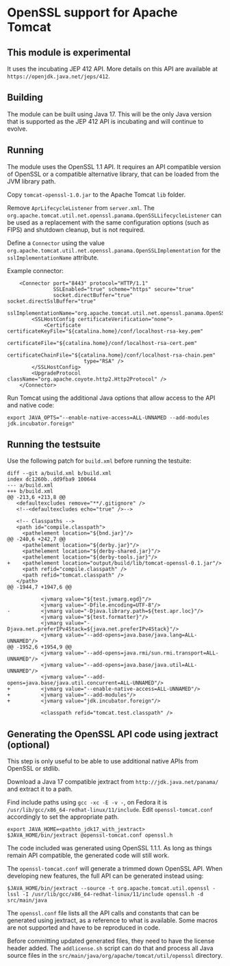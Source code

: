 # OpenSSL support for Apache Tomcat

## This module is experimental

It uses the incubating JEP 412 API. More details on this API are available
at `https://openjdk.java.net/jeps/412`.

## Building

The module can be built using Java 17. This will be the only Java version that
is supported as the JEP 412 API is incubating and will continue to evolve.

## Running

The module uses the OpenSSL 1.1 API. It requires an API compatible version of
OpenSSL or a compatible alternative library, that can be loaded from the JVM
library path.

Copy `tomcat-openssl-1.0.jar` to the Apache Tomcat `lib` folder.

Remove `AprLifecycleListener` from `server.xml`. The
`org.apache.tomcat.util.net.openssl.panama.OpenSSLLifecycleListener` can be
used as a replacement with the same configuration options (such as FIPS)
and shutdown cleanup, but is not required.

Define a `Connector` using the value
`org.apache.tomcat.util.net.openssl.panama.OpenSSLImplementation` for the
`sslImplementationName` attribute.

Example connector:
```
    <Connector port="8443" protocol="HTTP/1.1"
               SSLEnabled="true" scheme="https" secure="true"
               socket.directBuffer="true" socket.directSslBuffer="true"
               sslImplementationName="org.apache.tomcat.util.net.openssl.panama.OpenSSLImplementation">
        <SSLHostConfig certificateVerification="none">
            <Certificate certificateKeyFile="${catalina.home}/conf/localhost-rsa-key.pem"
                         certificateFile="${catalina.home}/conf/localhost-rsa-cert.pem"
                         certificateChainFile="${catalina.home}/conf/localhost-rsa-chain.pem"
                         type="RSA" />
        </SSLHostConfig>
        <UpgradeProtocol className="org.apache.coyote.http2.Http2Protocol" />
    </Connector>
```

Run Tomcat using the additional Java options that allow access to the API and
native code:
```
export JAVA_OPTS="--enable-native-access=ALL-UNNAMED --add-modules jdk.incubator.foreign"
```

## Running the testsuite

Use the following patch for `build.xml` before running the testuite:
```
diff --git a/build.xml b/build.xml
index dc1260b..dd9fba9 100644
--- a/build.xml
+++ b/build.xml
@@ -213,6 +213,8 @@
   <defaultexcludes remove="**/.gitignore" />
   <!--<defaultexcludes echo="true" />-->

   <!-- Classpaths -->
   <path id="compile.classpath">
     <pathelement location="${bnd.jar}"/>
@@ -240,6 +242,7 @@
     <pathelement location="${derby.jar}"/>
     <pathelement location="${derby-shared.jar}"/>
     <pathelement location="${derby-tools.jar}"/>
+    <pathelement location="output/build/lib/tomcat-openssl-0.1.jar"/>
     <path refid="compile.classpath" />
     <path refid="tomcat.classpath" />
   </path>
@@ -1944,7 +1947,6 @@

           <jvmarg value="${test.jvmarg.egd}"/>
           <jvmarg value="-Dfile.encoding=UTF-8"/>
-          <jvmarg value="-Djava.library.path=${test.apr.loc}"/>
           <jvmarg value="${test.formatter}"/>
           <jvmarg value="-Djava.net.preferIPv4Stack=${java.net.preferIPv4Stack}"/>
           <jvmarg value="--add-opens=java.base/java.lang=ALL-UNNAMED"/>
@@ -1952,6 +1954,9 @@
           <jvmarg value="--add-opens=java.rmi/sun.rmi.transport=ALL-UNNAMED"/>
           <jvmarg value="--add-opens=java.base/java.util=ALL-UNNAMED"/>
           <jvmarg value="--add-opens=java.base/java.util.concurrent=ALL-UNNAMED"/>
+          <jvmarg value="--enable-native-access=ALL-UNNAMED"/>
+          <jvmarg value="--add-modules"/>
+          <jvmarg value="jdk.incubator.foreign"/>

           <classpath refid="tomcat.test.classpath" />
```

## Generating the OpenSSL API code using jextract (optional)

This step is only useful to be able to use additional native APIs from OpenSSL
or stdlib.

Download a Java 17 compatible jextract from `http://jdk.java.net/panama/` and
extract it to a path.

Find include paths using `gcc -xc -E -v -`, on Fedora it is
`/usr/lib/gcc/x86_64-redhat-linux/11/include`. Edit `openssl-tomcat.conf`
accordingly to set the appropriate path.

```
export JAVA_HOME=<pathto_jdk17_with_jextract>
$JAVA_HOME/bin/jextract @openssl-tomcat.conf openssl.h
```

The code included was generated using OpenSSL 1.1.1. As long as things remain
API compatible, the generated code will still work.

The `openssl-tomcat.conf` will generate a trimmed down OpenSSL API. When
developing new features, the full API can be generated instead using:
```
$JAVA_HOME/bin/jextract --source -t org.apache.tomcat.util.openssl -lssl -I /usr/lib/gcc/x86_64-redhat-linux/11/include openssl.h -d src/main/java
```

The `openssl.conf` file lists all the API calls and constants that can be
generated using jextract, as a reference to what is available. Some macros are
not supported and have to be reproduced in code.

Before committing updated generated files, they need to have the license header
added. The `addlicense.sh` script can do that and process all Java source files
in the `src/main/java/org/apache/tomcat/util/openssl` directory.

